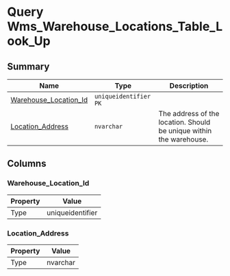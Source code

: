 # Query Wms_Warehouse_Locations_Table_Look_Up


## Summary

| Name | Type | Description |
| - | - | --- |
|[Warehouse_Location_Id](#warehouse_location_id)|`uniqueidentifier` `PK`||
|[Location_Address](#location_address)|`nvarchar` |The address of the location. Should be unique within the warehouse.|

## Columns

### Warehouse_Location_Id

| Property | Value |
| - | - |
|Type|uniqueidentifier|

### Location_Address

| Property | Value |
| - | - |
|Type|nvarchar|


